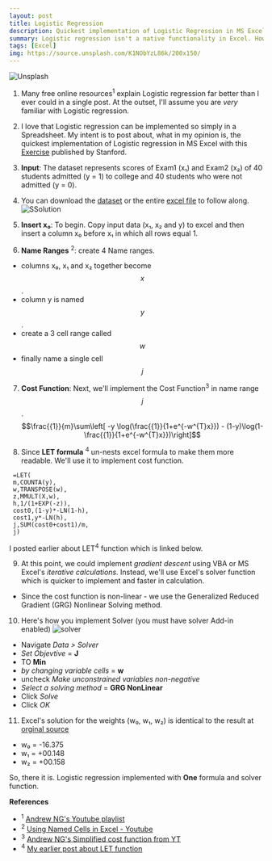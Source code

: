 ```yaml
---
layout: post
title: Logistic Regression
description: Quickest implementation of Logistic Regression in MS Excel
summary: Logistic regression isn't a native functionality in Excel. However, its implementation is rather quick with Excel's Solver capability.
tags: [Excel]
img: https://source.unsplash.com/K1NObYzL86k/200x150/
---
```


![Unsplash](https://source.unsplash.com/K1NObYzL86k/800x450/ "Source: unsplash.com/@persnicketyprints")

1. Many free online resources<sup>1</sup> explain Logistic regression far better than I ever could in a single post. At the outset, I'll assume you are *very* familiar with Logistic regression.

2. I love that Logistic regression can be implemented so simply in a Spreadsheet. My intent is to post about, what in my opinion is, the quickest implementation of Logistic regression in MS Excel with this [Exercise](http://openclassroom.stanford.edu/MainFolder/DocumentPage.php?course=DeepLearning&doc=exercises/ex4/ex4.html) published by Stanford. 

3. **Input**: The dataset represents scores of Exam1 (x₁) and Exam2 (x₂) of 40 students admitted (y = 1) to college and 40 students who were not admitted (y = 0).

4. You can download the [dataset](https://raw.githubusercontent.com/continuoous/Spreadsheets/main/Logistic_regression.txt) or the entire [excel file](https://github.com/continuoous/Spreadsheets/blob/main/Logistic_Regression_OneStep.xlsx?raw=true) to follow along. ![SSolution](http://openclassroom.stanford.edu/MainFolder/courses/MachineLearning/exercises/ex4materials/ex4regression.png)

5. **Insert x₀**: To begin. Copy input data (x₁, x₂ and y) to excel and then insert a column x₀ before x₁ in which all rows equal 1.
  
6. **Name Ranges** <sup>2</sup>: create 4 Name ranges. 
  * columns x₀, x₁ and x₂ together become $$x$$. 
  * column y is named $$y$$.
  * create a 3 cell range called $$w$$
  * finally name a single cell $$j$$

7. **Cost Function**: Next, we'll implement the Cost Function<sup>3</sup> in name range $$j$$.
$$\frac{{1}}{m}\sum\left[
 -y \log(\frac{{1}}{1+e^{-w^{T}x}}) -
 (1-y)\log(1-\frac{{1}}{1+e^{-w^{T}x}})\right]$$

8. Since **LET formula** <sup>4</sup> un-nests excel formula to make them more readable. We'll use it to implement cost function. 
 ```
  =LET(
  m,COUNTA(y),
  w,TRANSPOSE(w),
  z,MMULT(X,w),
  h,1/(1+EXP(-z)),
  cost0,(1-y)*-LN(1-h),
  cost1,y*-LN(h),
  j,SUM(cost0+cost1)/m,
  j)
  ```
  I posted earlier about LET<sup>4</sup> function which is linked below.

9. At this point, we could implement *gradient descent* using VBA or MS Excel's *iterative calculations*. Instead, we'll use Excel's solver function which is quicker to implement and faster in calculation. 
  * Since the cost function is non-linear - we use the Generalized Reduced Gradient (GRG) Nonlinear Solving method.

10. Here's how you implement Solver (you must have solver Add-in enabled)
![solver](https://support.content.office.net/en-us/media/5f471432-a239-4b8f-b664-0c34a16c9aa9.png)
  * Navigate *Data > Solver*
  * *Set Objevtive* = **J** 
  * TO **Min**
  * *by changing variable cells* = **w**
  * uncheck *Make unconstrained variables non-negative*
  * *Select a solving method* = **GRG NonLinear**
  * Click *Solve*
  * Click *OK*

11. Excel's solution for the weights (w₀, w₁, w₂) is identical to the result at [orginal source](http://openclassroom.stanford.edu/MainFolder/DocumentPage.php?course=DeepLearning&doc=exercises/ex4/ex4.html)
  * w₀ = -16.375
  * w₁ = +00.148
  * w₂ = +00.158

So, there it is. Logistic regression implemented with **One** formula and solver function.

**References**
  * <sup>1</sup> [Andrew NG's Youtube playlist](https://www.youtube.com/watch?v=-la3q9d7AKQ&list=PLNeKWBMsAzboR8vvhnlanxCNr2V7ITuxy)
  * <sup>2</sup> [Using Named Cells in Excel - Youtube](https://www.youtube.com/embed/eEFbCBCLLFM)
  * <sup>3</sup> [Andrew NG's Simplified cost function from YT](https://www.youtube.com/watch?v=TTdcc21Ko9A)
  * <sup>4</sup> [My earlier post about LET function](http://www.continuoous.com/2021/04/25/01)